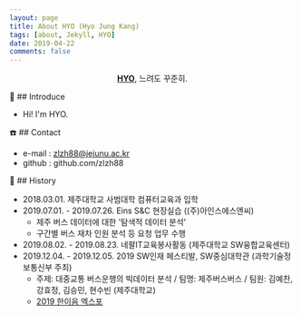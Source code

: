```yaml
---
layout: page
title: About HYO (Hyo Jung Kang)
tags: [about, Jekyll, HYO]
date: 2019-04-22
comments: false
---
```

    
<center><a href="http://zlzh88.github.io"><b>HYO</b></a>, 느려도 꾸준히.</center>

:raising_hand: ##  Introduce
* Hi! I'm HYO. 

:phone: ##  Contact
* e-mail : zlzh88@jejunu.ac.kr
* github : github.com/zlzh88
    
:page_with_curl: ##  History
* 2018.03.01. 제주대학교 사범대학 컴퓨터교육과 입학
* 2019.07.01. - 2019.07.26. Eins S&C 현장실습 ((주)아인스에스엔씨)
    * 제주 버스 데이터에 대한 '탐색적 데이터 분석'
    * 구간별 버스 재차 인원 분석 등 요청 업무 수행
* 2019.08.02. - 2019.08.23. 네팔IT교육봉사활동 (제주대학교 SW융합교육센터) 
* 2019.12.04. - 2019.12.05. 2019 SW인재 페스티발, SW중심대학관 (과학기술정보통신부 주최)
    * 주제: 대중교통 버스운행의 빅데이터 분석 / 팀명: 제주버스버스 / 팀원: 김예찬, 강효정, 김승민, 현수빈 (제주대학교)
    * <a href = 'http://haniumexpo.kr/main/'> 2019 한이음 엑스포 
